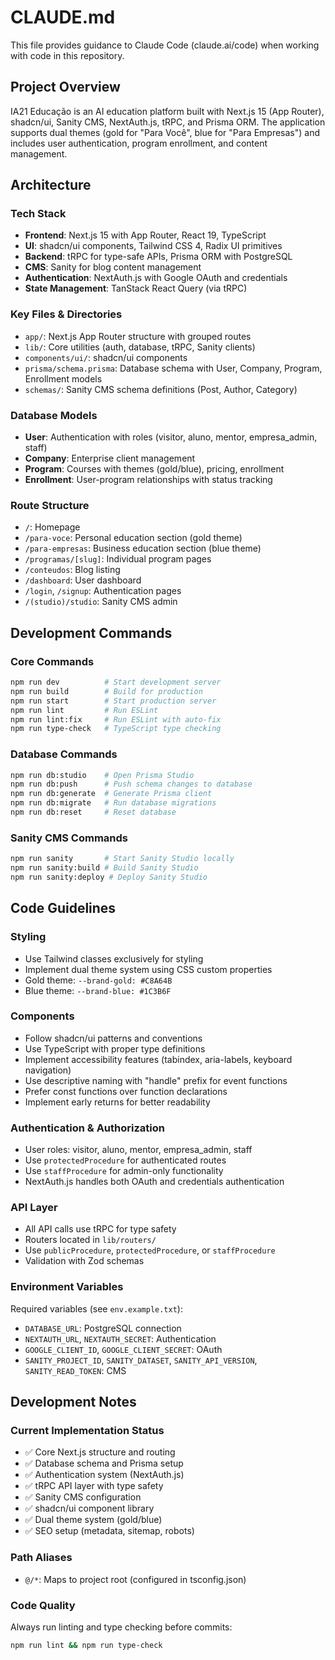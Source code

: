 # CLAUDE.md

This file provides guidance to Claude Code (claude.ai/code) when working with code in this repository.

## Project Overview

IA21 Educação is an AI education platform built with Next.js 15 (App Router), shadcn/ui, Sanity CMS, NextAuth.js, tRPC, and Prisma ORM. The application supports dual themes (gold for "Para Você", blue for "Para Empresas") and includes user authentication, program enrollment, and content management.

## Architecture

### Tech Stack
- **Frontend**: Next.js 15 with App Router, React 19, TypeScript
- **UI**: shadcn/ui components, Tailwind CSS 4, Radix UI primitives
- **Backend**: tRPC for type-safe APIs, Prisma ORM with PostgreSQL
- **CMS**: Sanity for blog content management
- **Authentication**: NextAuth.js with Google OAuth and credentials
- **State Management**: TanStack React Query (via tRPC)

### Key Files & Directories
- `app/`: Next.js App Router structure with grouped routes
- `lib/`: Core utilities (auth, database, tRPC, Sanity clients)
- `components/ui/`: shadcn/ui components 
- `prisma/schema.prisma`: Database schema with User, Company, Program, Enrollment models
- `schemas/`: Sanity CMS schema definitions (Post, Author, Category)

### Database Models
- **User**: Authentication with roles (visitor, aluno, mentor, empresa_admin, staff)
- **Company**: Enterprise client management
- **Program**: Courses with themes (gold/blue), pricing, enrollment
- **Enrollment**: User-program relationships with status tracking

### Route Structure
- `/`: Homepage
- `/para-voce`: Personal education section (gold theme)
- `/para-empresas`: Business education section (blue theme)
- `/programas/[slug]`: Individual program pages
- `/conteudos`: Blog listing
- `/dashboard`: User dashboard
- `/login`, `/signup`: Authentication pages
- `/(studio)/studio`: Sanity CMS admin

## Development Commands

### Core Commands
```bash
npm run dev          # Start development server
npm run build        # Build for production
npm run start        # Start production server
npm run lint         # Run ESLint
npm run lint:fix     # Run ESLint with auto-fix
npm run type-check   # TypeScript type checking
```

### Database Commands
```bash
npm run db:studio    # Open Prisma Studio
npm run db:push      # Push schema changes to database
npm run db:generate  # Generate Prisma client
npm run db:migrate   # Run database migrations
npm run db:reset     # Reset database
```

### Sanity CMS Commands
```bash
npm run sanity       # Start Sanity Studio locally
npm run sanity:build # Build Sanity Studio
npm run sanity:deploy # Deploy Sanity Studio
```

## Code Guidelines

### Styling
- Use Tailwind classes exclusively for styling
- Implement dual theme system using CSS custom properties
- Gold theme: `--brand-gold: #C8A64B`
- Blue theme: `--brand-blue: #1C3B6F`

### Components
- Follow shadcn/ui patterns and conventions
- Use TypeScript with proper type definitions
- Implement accessibility features (tabindex, aria-labels, keyboard navigation)
- Use descriptive naming with "handle" prefix for event functions
- Prefer const functions over function declarations
- Implement early returns for better readability

### Authentication & Authorization
- User roles: visitor, aluno, mentor, empresa_admin, staff
- Use `protectedProcedure` for authenticated routes
- Use `staffProcedure` for admin-only functionality
- NextAuth.js handles both OAuth and credentials authentication

### API Layer
- All API calls use tRPC for type safety
- Routers located in `lib/routers/`
- Use `publicProcedure`, `protectedProcedure`, or `staffProcedure`
- Validation with Zod schemas

### Environment Variables
Required variables (see `env.example.txt`):
- `DATABASE_URL`: PostgreSQL connection
- `NEXTAUTH_URL`, `NEXTAUTH_SECRET`: Authentication
- `GOOGLE_CLIENT_ID`, `GOOGLE_CLIENT_SECRET`: OAuth
- `SANITY_PROJECT_ID`, `SANITY_DATASET`, `SANITY_API_VERSION`, `SANITY_READ_TOKEN`: CMS

## Development Notes

### Current Implementation Status
- ✅ Core Next.js structure and routing
- ✅ Database schema and Prisma setup
- ✅ Authentication system (NextAuth.js)
- ✅ tRPC API layer with type safety
- ✅ Sanity CMS configuration
- ✅ shadcn/ui component library
- ✅ Dual theme system (gold/blue)
- ✅ SEO setup (metadata, sitemap, robots)

### Path Aliases
- `@/*`: Maps to project root (configured in tsconfig.json)

### Code Quality
Always run linting and type checking before commits:
```bash
npm run lint && npm run type-check
```